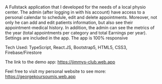 A Fullstack application that I developed for the needs of a local physio center.
The admin (after logging in with his account) have access to a personal calendar to schedule, edit and delete appointments. 
Moreover, not only he can add and edit patients information, but also see their appointment-medical history. In addition, 
the admin can see the metrics of the year (total appointments per category and total Earnings per year). 
Settings are included in the app. The app is 100% responsive

Tech Used: TypeScript, React.JS, Bootstrap5, HTML5, CSS3, Firebase/Firestore

The link to the demo app: https://jimmys-club.web.app

Feel free to visit my personal website to see more: https://georgekoursoumis.web.app
